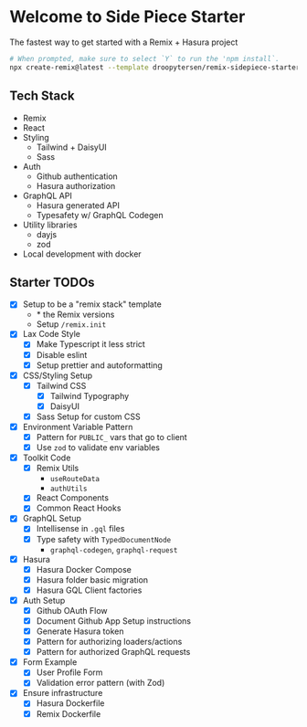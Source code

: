 # Welcome to Side Piece Starter

The fastest way to get started with a Remix + Hasura project

```sh
# When prompted, make sure to select `Y` to run the 'npm install`.
npx create-remix@latest --template droopytersen/remix-sidepiece-starter
```

## Tech Stack

- Remix
- React
- Styling
  - Tailwind + DaisyUI
  - Sass
- Auth
  - Github authentication
  - Hasura authorization
- GraphQL API
  - Hasura generated API
  - Typesafety w/ GraphQL Codegen
- Utility libraries
  - dayjs
  - zod
- Local development with docker

## Starter TODOs

- [x] Setup to be a "remix stack" template
  - \* the Remix versions
  - Setup `/remix.init`
- [x] Lax Code Style
  - [x] Make Typescript it less strict
  - [x] Disable eslint
  - [x] Setup prettier and autoformatting
- [x] CSS/Styling Setup
  - [x] Tailwind CSS
    - [x] Tailwind Typography
    - [x] DaisyUI
  - [x] Sass Setup for custom CSS
- [x] Environment Variable Pattern
  - [x] Pattern for `PUBLIC_` vars that go to client
  - [x] Use `zod` to validate env variables
- [x] Toolkit Code
  - [x] Remix Utils
    - `useRouteData`
    - `authUtils`
  - [x] React Components
  - [x] Common React Hooks
- [x] GraphQL Setup
  - [x] Intellisense in `.gql` files
  - [x] Type safety with `TypedDocumentNode`
    - `graphql-codegen`, `graphql-request`
- [x] Hasura
  - [x] Hasura Docker Compose
  - [x] Hasura folder basic migration
  - [x] Hasura GQL Client factories
- [x] Auth Setup
  - [x] Github OAuth Flow
  - [x] Document Github App Setup instructions
  - [x] Generate Hasura token
  - [x] Pattern for authorizing loaders/actions
  - [x] Pattern for authorized GraphQL requests
- [x] Form Example
  - [x] User Profile Form
  - [x] Validation error pattern (with Zod)
- [x] Ensure infrastructure
  - [x] Hasura Dockerfile
  - [x] Remix Dockerfile
